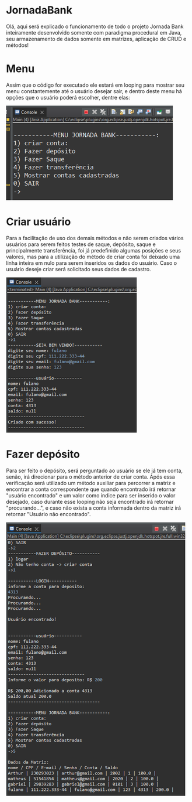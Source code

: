# JornadaBank
<p>
  Olá, aqui será explicado o funcionamento de todo o projeto Jornada Bank inteiramente desenvolvido somente com paradigma procedural em Java, 
seu armazenamento de dados somente em matrizes, aplicação de CRUD e métodos! 
</p>

<p>
  <h1> Menu </H1>
  Assim que o código for executado ele estará em looping para mostrar seu menu constantemente até o usuário desejar sair, e dentro deste menu há opções
que o usuário poderá escolher, dentre elas:   
</p>

<div>
  <img src="img/menu.png" />
</div>

<p>
  <h1> Criar usuário </H1>
  Para a facilitação de uso dos demais métodos e não serem criados vários usuários para serem feitos testes de saque, depósito, saque e principalmente transferência,
  foi já predefinido algumas posições e seus valores, mas para a utilização do método de criar conta foi deixado uma linha inteira em nulo para serem inseridos os dados
  do usuário. Caso o usuário deseje criar será solicitado seus dados de cadastro.  
</p>

<div>
  <img src="img/1_opção_criar_usuário.png" />
</div>

<p>
  <h1> Fazer depósito </H1>
  Para ser feito o depósito, será perguntado ao usuário se ele já tem conta, senão, irá direcionar para o método anterior de criar conta. Após essa verificação será utilizado um método auxiliar para percorrer a matriz e encontrar a conta correspondente que quando encontrado irá retornar "usuário encontrado" e um valor como indice para ser inserido
  o valor desejado, caso durante esse looping não seja encontrado irá retornar "procurando...", e caso não exista a conta informada dentro da matriz irá retornar "Usuário não encontrado".
</p>

<div>
  <img src="img/2_fazer_deposito.png" />
</div>


